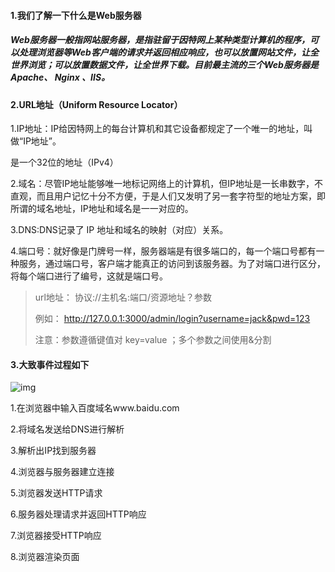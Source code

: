 #### 1.我们了解一下什么是Web服务器

##### Web服务器一般指网站服务器，是指驻留于因特网上某种类型计算机的程序，可以处理浏览器等Web客户端的请求并返回相应响应，也可以放置网站文件，让全世界浏览；可以放置数据文件，让全世界下载。目前最主流的三个Web服务器是Apache、 Nginx 、IIS。

#### 2.URL地址（Uniform Resource Locator）
1.IP地址：IP给因特网上的每台计算机和其它设备都规定了一个唯一的地址，叫做“IP地址”。

是一个32位的地址（IPv4）

2.域名：尽管IP地址能够唯一地标记网络上的计算机，但IP地址是一长串数字，不直观，而且用户记忆十分不方便，于是人们又发明了另一套字符型的地址方案，即所谓的域名地址，IP地址和域名是一一对应的。

3.DNS:DNS记录了 IP 地址和域名的映射（对应）关系。

4.端口号：就好像是门牌号一样，服务器端是有很多端口的，每一个端口号都有一种服务，通过端口号，客户端才能真正的访问到该服务器。为了对端口进行区分，将每个端口进行了编号，这就是端口号。

> url地址：
> 协议://主机名:端口/资源地址？参数
>
> 例如：
> http://127.0.0.1:3000/admin/login?username=jack&pwd=123
>
> 注意：参数遵循键值对 key=value  ；多个参数之间使用&分割

#### 3.大致事件过程如下

![img](../images/watermark,type_d3F5LXplbmhlaQ,shadow_50,text_Q1NETiBA6YKj5YWUMQ==,size_20,color_FFFFFF,t_70,g_se,x_16)

1.在浏览器中输入百度域名www.baidu.com

2.将域名发送给DNS进行解析

3.解析出IP找到服务器

4.浏览器与服务器建立连接

5.浏览器发送HTTP请求

6.服务器处理请求并返回HTTP响应

7.浏览器接受HTTP响应

8.浏览器渲染页面
